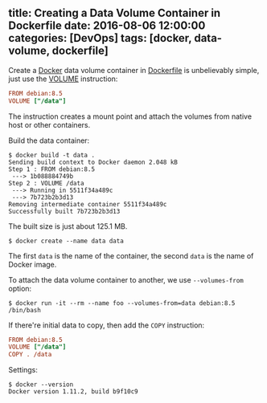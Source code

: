 title: Creating a Data Volume Container in Dockerfile
date: 2016-08-06 12:00:00
categories: [DevOps]
tags: [docker, data-volume, dockerfile]
---

Create a [Docker] data volume container in [Dockerfile] is unbelievably simple, just use the [VOLUME] instruction:

```ini
FROM debian:8.5
VOLUME ["/data"]
```

The instruction creates a mount point and attach the volumes from native host or other containers.

Build the data container:

```
$ docker build -t data .
Sending build context to Docker daemon 2.048 kB
Step 1 : FROM debian:8.5
 ---> 1b088884749b
Step 2 : VOLUME /data
 ---> Running in 5511f34a489c
 ---> 7b723b2b3d13
Removing intermediate container 5511f34a489c
Successfully built 7b723b2b3d13
```

The built size is just about 125.1 MB.

```
$ docker create --name data data
```

The first `data` is the name of the container, the second `data` is the name of Docker image.

To attach the data volume container to another, we use `--volumes-from` option:

```
$ docker run -it --rm --name foo --volumes-from=data debian:8.5 /bin/bash
```

If there're initial data to copy, then add the `COPY` instruction:

```ini
FROM debian:8.5
VOLUME ["/data"]
COPY . /data
```

Settings:

```
$ docker --version
Docker version 1.11.2, build b9f10c9
```


[Docker]: https://docker.com/
[Dockerfile]: https://docs.docker.com/engine/reference/builder/
[VOLUME]: https://docs.docker.com/engine/reference/builder/#/volume
